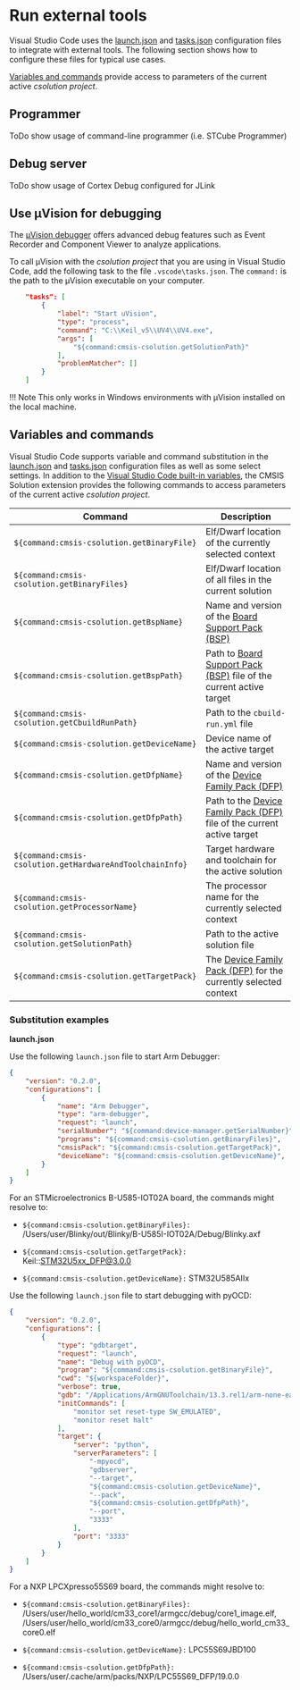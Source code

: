 # Run external tools

Visual Studio Code uses the [launch.json](https://code.visualstudio.com/docs/editor/debugging) and [tasks.json](https://code.visualstudio.com/docs/editor/tasks) configuration files to integrate with external tools. The following section shows how to configure these files for typical use cases.

[Variables and commands](#variables-and-commands) provide access to parameters of the current active *csolution project*.

## Programmer

ToDo show usage of command-line programmer (i.e. STCube Programmer)

## Debug server

ToDo show usage of Cortex Debug configured for JLink

## Use µVision for debugging

The [µVision debugger](https://developer.arm.com/documentation/101407/0541/Debugging) offers advanced debug features such as
Event Recorder and Component Viewer to analyze applications.

To call µVision with the *csolution project* that you are using in Visual Studio Code, add the following task to the file `.vscode\tasks.json`. The `command:` is the path to the µVision executable on your computer.

```json
    "tasks": [
        {
            "label": "Start uVision",
            "type": "process",
            "command": "C:\\Keil_v5\\UV4\\UV4.exe",
            "args": [
                "${command:cmsis-csolution.getSolutionPath}"
            ],
            "problemMatcher": []
        }
    ]
```

!!! Note
    This only works in Windows environments with µVision installed on the local machine.

## Variables and commands

Visual Studio Code supports variable and command substitution in the [launch.json](https://code.visualstudio.com/docs/editor/debugging) and
[tasks.json](https://code.visualstudio.com/docs/editor/tasks) configuration files as well as some select settings. In
addition to the [Visual Studio Code built-in variables](https://code.visualstudio.com/docs/editor/variables-reference), the CMSIS
Solution extension provides the following commands to access parameters of the current active *csolution project*.

| Command  | Description |
|----------|-------------|
| `${command:cmsis-csolution.getBinaryFile}`               | Elf/Dwarf location of the currently selected context |
| `${command:cmsis-csolution.getBinaryFiles}`              | Elf/Dwarf location of all files in the current solution |
| `${command:cmsis-csolution.getBspName}`                  | Name and version of the [Board Support Pack (BSP)](https://www.keil.arm.com/boards/) |
| `${command:cmsis-csolution.getBspPath}`                  | Path to [Board Support Pack (BSP)](https://www.keil.arm.com/boards/) file of the current active target |
| `${command:cmsis-csolution.getCbuildRunPath}`            | Path to the `cbuild-run.yml` file |
| `${command:cmsis-csolution.getDeviceName}`               | Device name of the active target |
| `${command:cmsis-csolution.getDfpName}`                  | Name and version of the [Device Family Pack (DFP)](https://www.keil.arm.com/devices/) |
| `${command:cmsis-csolution.getDfpPath}`                  | Path to the [Device Family Pack (DFP)](https://www.keil.arm.com/devices/) file of the current active target |
| `${command:cmsis-csolution.getHardwareAndToolchainInfo}` | Target hardware and toolchain for the active solution |
| `${command:cmsis-csolution.getProcessorName}`            | The processor name for the currently selected context |
| `${command:cmsis-csolution.getSolutionPath}`             | Path to the active solution file |
| `${command:cmsis-csolution.getTargetPack}`               | The [Device Family Pack (DFP)](https://www.keil.arm.com/devices/) for the currently selected context |

### Substitution examples

**launch.json**

Use the following `launch.json` file to start Arm Debugger:

```json
{
    "version": "0.2.0",
    "configurations": [
        {
            "name": "Arm Debugger",
            "type": "arm-debugger",
            "request": "launch",
            "serialNumber": "${command:device-manager.getSerialNumber}",
            "programs": "${command:cmsis-csolution.getBinaryFiles}",
            "cmsisPack": "${command:cmsis-csolution.getTargetPack}",
            "deviceName": "${command:cmsis-csolution.getDeviceName}",
        }
    ]
}
```

For an STMicroelectronics B-U585-IOT02A board, the commands might resolve to:

- `${command:cmsis-csolution.getBinaryFiles}:` /Users/user/Blinky/out/Blinky/B-U585I-IOT02A/Debug/Blinky.axf

- `${command:cmsis-csolution.getTargetPack}:` Keil::STM32U5xx_DFP@3.0.0

- `${command:cmsis-csolution.getDeviceName}:` STM32U585AIIx

Use the following `launch.json` file to start debugging with pyOCD:

```json
{
    "version": "0.2.0",
    "configurations": [
        {
            "type": "gdbtarget",
            "request": "launch",
            "name": "Debug with pyOCD",
            "program": "${command:cmsis-csolution.getBinaryFile}",
            "cwd": "${workspaceFolder}",
            "verbose": true,
            "gdb": "/Applications/ArmGNUToolchain/13.3.rel1/arm-none-eabi/bin/arm-none-eabi-gdb",
            "initCommands": [
                "monitor set reset-type SW_EMULATED",
                "monitor reset halt"
            ],
            "target": {
                "server": "python",
                "serverParameters": [
                    "-mpyocd",
                    "gdbserver",
                    "--target",
                    "${command:cmsis-csolution.getDeviceName}",
                    "--pack",
                    "${command:cmsis-csolution.getDfpPath}",
                    "--port",
                    "3333"
                ],
                "port": "3333"
            }
        }
    ]
}
```

For a NXP LPCXpresso55S69 board, the commands might resolve to:

- `${command:cmsis-csolution.getBinaryFiles}:` /Users/user/hello_world/cm33_core1/armgcc/debug/core1_image.elf, /Users/user/hello_world/cm33_core0/armgcc/debug/hello_world_cm33_core0.elf

- `${command:cmsis-csolution.getDeviceName}:` LPC55S69JBD100

- `${command:cmsis-csolution.getDfpPath}:` /Users/user/.cache/arm/packs/NXP/LPC55S69_DFP/19.0.0
